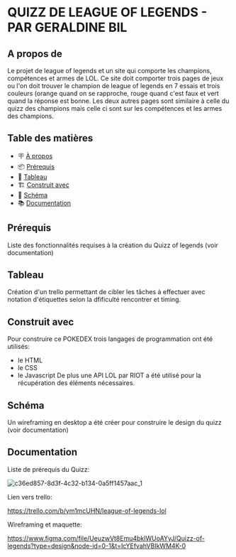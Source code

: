 # QUIZZ DE LEAGUE OF LEGENDS - PAR GERALDINE BIL

## A propos de

 Le projet de league of legends et un site qui comporte les champions, compétences et armes de LOL. Ce site doit comporter trois pages de jeux ou l'on doit trouver le champion de league of legends en 
7 essais et trois couleurs (orange quand on se rapproche, rouge quand c'est faux et vert quand la réponse est bonne. Les deux autres pages sont similaire à celle du quizz des champions mais celle ci sont sur 
les compétences et les armes des champions.

## Table des matières

- 🪧 [À propos](#à-propos)
- 📦 [Prérequis](#prérequis)
- 🚀 [Tableau](#tableau)
- 🏗️ [Construit avec](#construit-avec)
- 📝 [Schéma](#schéma)
- 📚 [Documentation](#documentation)

## Prérequis

Liste des fonctionnalités requises à la création du Quizz of legends (voir documentation)

## Tableau

Création d'un trello permettant de cibler les tâches à effectuer avec notation d'étiquettes selon la dfificulté rencontrer et timing.


## Construit avec

Pour construire ce POKEDEX trois langages de programmation ont été utilisés:
- le HTML
-  le CSS
-  le Javascript
De plus une API LOL par RIOT a été utilisé pour la récupération des éléments nécessaires.


## Schéma

Un wireframing en desktop a été créer pour construire le design du quizz (voir documentation)

## Documentation

Liste de prérequis du Quizz: 

![c36ed857-8d3f-4c32-b134-0a5ff1457aac_1](https://github.com/geraldinebil/league/assets/113667275/e857a2de-c143-4b2f-8a38-f1a839c5238a)

Lien vers trello:

https://trello.com/b/ym1mcUHN/league-of-legends-lol

Wireframing et maquette:

https://www.figma.com/file/UeuzwVt8Emu4bkIWUoAYyJ/Quizz-of-legends?type=design&node-id=0-1&t=IcYEfvahVBIkWM4K-0

